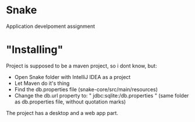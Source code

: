 # Snake
Application develpoment assignment

# "Installing"

Project is supposed to be a maven project, so i dont know, but:
  - Open Snake folder with IntelliJ IDEA as a project
  - Let Maven do it's thing
  - Find the db.properties file (snake-core/src/main/resources)
  - Change the db.url property to: " jdbc:sqlite:<absolute path to>/db.properties " (same folder as db.properties file, without quotation marks)

The project has a desktop and a web app part.
  
